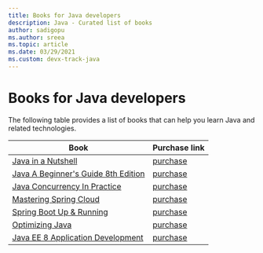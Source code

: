 ```yaml
---
title: Books for Java developers
description: Java - Curated list of books
author: sadigopu
ms.author: sreea
ms.topic: article
ms.date: 03/29/2021
ms.custom: devx-track-java
---
```


# Books for Java developers

The following table provides a list of books that can help you learn Java and related technologies.

| Book                                     | Purchase link  |
|------------------------------------------|----------------|
| [Java in a Nutshell][1]                  | [purchase][2]  |
| [Java A Beginner's Guide 8th Edition][3] | [purchase][4]  |
| [Java Concurrency In Practice][5]        | [purchase][6]  |
| [Mastering Spring Cloud][7]              | [purchase][8]  |
| [Spring Boot Up & Running][9]            | [purchase][10] |
| [Optimizing Java][11]                    | [purchase][12] |
| [Java EE 8 Application Development][13]  | [purchase][14] |

[1]: https://learning.oreilly.com/library/view/java-in-a/9781492037248/
[2]: https://www.amazon.com/Java-Nutshell-Desktop-Quick-Reference/dp/1492037257
[3]: https://learning.oreilly.com/library/view/java-a-beginners/9781260440225/
[4]: https://www.amazon.com/Java-Beginners-Eighth-Herbert-Schildt/dp/1260440214
[5]: https://learning.oreilly.com/library/view/java-concurrency-in/0321349601/
[6]: https://www.amazon.com/Java-Concurrency-Practice-Brian-Goetz/dp/0321349601
[7]: https://learning.oreilly.com/library/view/mastering-spring-cloud/9781788475433/
[8]: https://www.amazon.com/Mastering-Spring-Cloud-self-healing-microservices-based/dp/1788475437
[9]: https://learning.oreilly.com/library/view/spring-boot-up/9781492076971/
[10]: https://www.amazon.com/Spring-Boot-Running-Building-Applications/dp/1492076988
[11]: https://learning.oreilly.com/library/view/optimizing-java/9781492039259/
[12]: https://www.amazon.com/Optimizing-Java-Techniques-Application-Performance/dp/1492025798
[13]: https://learning.oreilly.com/library/view/java-ee-8/9781788293679/
[14]: https://www.amazon.com/Java-Application-Development-Enterprise-applications/dp/1788293673
